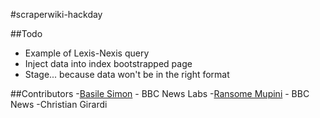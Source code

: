 #scraperwiki-hackday

##Todo
- Example of Lexis-Nexis query
- Inject data into index bootstrapped page
- Stage... because data won't be in the right format

##Contributors
-[Basile Simon](https://twitter.com/basilesimon) - BBC News Labs
-[Ransome Mupini](https://twitter.com/mupini) - BBC News
-Christian Girardi
